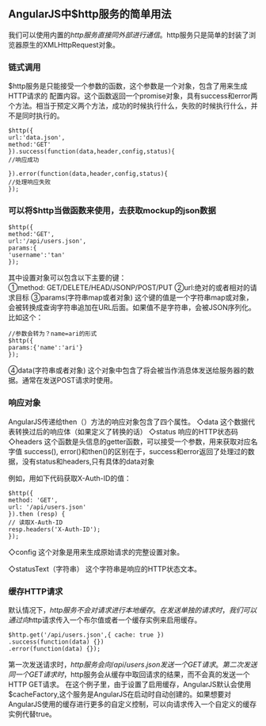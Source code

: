 ## AngularJS中$http服务的简单用法

我们可以使用内置的$http服务直接同外部进行通信。$http服务只是简单的封装了浏览器原生的XMLHttpRequest对象。

### 链式调用

$http服务是只能接受一个参数的函数，这个参数是一个对象，包含了用来生成HTTP请求的
配置内容。这个函数返回一个promise对象，具有success和error两个方法。相当于预定义两个方法，成功的时候执行什么，失败的时候执行什么，并不是同时执行的。
```
$http({
url:'data.json',
method:'GET'
}).success(function(data,header,config,status){
//响应成功

}).error(function(data,header,config,status){
//处理响应失败
});
```

### 可以将$http当做函数来使用，去获取mockup的json数据
```
$http({
method:'GET',
url:'/api/users.json',
params:{
'username':'tan'
});
```
其中设置对象可以包含以下主要的键：  
①method: GET/DELETE/HEAD/JSONP/POST/PUT
②url:绝对的或者相对的请求目标
③params(字符串map或者对象)
这个键的值是一个字符串map或对象，会被转换成查询字符串追加在URL后面。如果值不是字符串，会被JSON序列化。
比如这个：
```
//参数会转为？name=ari的形式
$http({
params:{'name':'ari'}
});
```
④data(字符串或者对象)
这个对象中包含了将会被当作消息体发送给服务器的数据。通常在发送POST请求时使用。

### 响应对象

AngularJS传递给then（）方法的响应对象包含了四个属性。
◇data
这个数据代表转换过后的响应体（如果定义了转换的话）
◇status
响应的HTTP状态码
◇headers
这个函数是头信息的getter函数，可以接受一个参数，用来获取对应名字值
success(), error()和then()的区别在于，success和error返回了处理过的数据，没有status和headers,只有具体的data对象

例如，用如下代码获取X-Auth-ID的值：
```
$http({
method: 'GET',
url: '/api/users.json'
}).then (resp) {
// 读取X-Auth-ID
resp.headers('X-Auth-ID');
});
```
◇config
这个对象是用来生成原始请求的完整设置对象。

◇statusText（字符串）
这个字符串是响应的HTTP状态文本。

### 缓存HTTP请求
默认情况下，$http服务不会对请求进行本地缓存。在发送单独的请求时，我们可以通过向$http请求传入一个布尔值或者一个缓存实例来启用缓存。
```
$http.get('/api/users.json',{ cache: true })
.success(function(data) {})
.error(function(data) {});
```

第一次发送请求时，$http服务会向/api/users.json发送一个GET请求。第二次发送同一个GET请求时，$http服务会从缓存中取回请求的结果，而不会真的发送一个HTTP GET请求。
在这个例子里，由于设置了启用缓存，AngularJS默认会使用$cacheFactory,这个服务是AngularJS在启动时自动创建的。如果想要对AngularJS使用的缓存进行更多的自定义控制，可以向请求传入一个自定义的缓存实例代替true。
